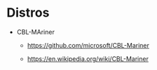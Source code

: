 # Distros

*   CBL-MAriner

    *   https://github.com/microsoft/CBL-Mariner

    *   https://en.wikipedia.org/wiki/CBL-Mariner

    